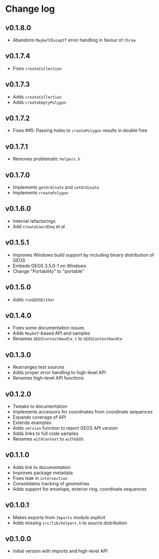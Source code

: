 # Change log

## v0.1.8.0

* Abandons `MaybeT`/`ExceptT` error handling in favour of `throw`

## v0.1.7.4

* Fixes `createCollection`

## v0.1.7.3

* Adds `createCollection`
* Adds `createEmptyPolygon`

## v0.1.7.2

* Fixes ##5: Passing holes to `createPolygon` results in double free

## v0.1.7.1

* Removes problematic `helpers.h`

## v0.1.7.0

* Implements `getOrdinate` and `setOrdinate`
* Implements `createPolygon`

## v0.1.6.0

* Internal refactorings
* Add `createCoordSeq` et al

## v0.1.5.1

* Improves Windows build support by including binary distribution of GEOS
* Embeds GEOS 3.5.0-1 on Windows
* Change "Portability" to "portable"

## v0.1.5.0

* Adds `runGEOSEither`

## v0.1.4.0

* Fixes some documentation issues
* Adds `MaybeT`-based API and samples
* Renames `GEOSContextHandle_t` to `GEOSContextHandle`

## v0.1.3.0

* Rearranges test sources
* Adds proper error handling to high-level API
* Renames high-level API functions

## v0.1.2.0

* Tweaks to documentation
* Implements accessors for coordinates from coordinate sequences
* Expands coverage of API
* Extends examples
* Adds `version` function to report GEOS API version
* Adds links to full code samples
* Renames `withContext` to `withGEOS`

## v0.1.1.0

* Adds link to documentation
* Improves package metadata
* Fixes leak in `intersection`
* Consolidates tracking of geometries
* Adds support for envelope, exterior ring, coordinate sequences

## v0.1.0.1

* Makes exports from `Imports` module explicit
* Adds missing `src/lib/helpers.h` to source distribution

## v0.1.0.0

* Initial version with imports and high-level API

